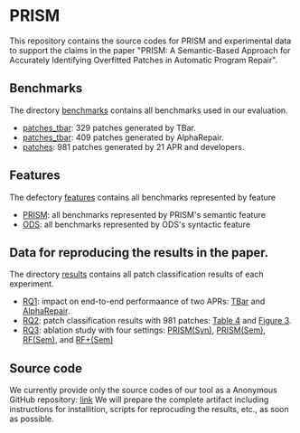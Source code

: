 # PRISM
This repository contains the source codes for PRISM and experimental data to support the claims in the paper "PRISM: A Semantic-Based Approach for Accurately Identifying Overfitted Patches in Automatic Program Repair".

## Benchmarks
The directory [benchmarks](./benchmarks) contains all benchmarks used in our evaluation.
* [patches_tbar](./benchmarks/patches_tbar): 329 patches generated by TBar.
* [patches_tbar](./benchmarks/patches_ar): 409 patches generated by AlphaRepair.
* [patches](./benchmarks/patches_tbar): 981 patches generated by 21 APR and developers.

## Features
The defectory [features](./features) contains all benchmarks represented by feature
* [PRISM](./features/PRISM): all benchmarks represented by PRISM's semantic feature
* [ODS](./features/ODS): all benchmarks represented by ODS's syntactic feature
  
## Data for reproducing the results in the paper.
The directory [results](./results) contains all patch classification results of each experiment.
* [RQ1](./results/rq1): impact on end-to-end performaance of two APRs: [TBar](./results/rq1/tbar) and [AlphaRepair](./results/rq1/ar).
* [RQ2](./results/rq2): patch classification results with 981 patches: [Table 4](./results/rq2/basic) and [Figure 3](./results/rq2/trade-off).
* [RQ3](./results/rq3): ablation study with four settings: [PRISM(Syn)](./results/rq3/ours_syn.csv), [PRISM(Sem)](./results/rq3/ours_sem.csv), [RF(Sem)](./results/rq3/rf_sem.csv), and [RF+(Sem)](./results/rq3/rf+_sem.csv)

## Source code
We currently provide only the source codes of our tool as a Anonymous GitHub repository: [link](https://anonymous.4open.science/r/PRISM_analyzer-6963)
We will prepare the complete artifact including instructions for installition, scripts for reprocuding the results, etc., as soon as possible.
